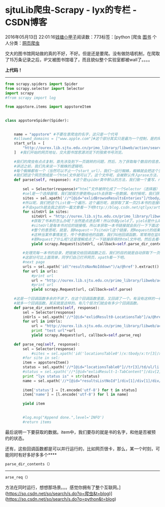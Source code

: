 # sjtuLib爬虫-Scrapy - lyx的专栏 - CSDN博客





2016年05月13日 22:01:16[钱塘小甲子](https://me.csdn.net/qtlyx)阅读数：773标签：[python																[爬虫																[图书](https://so.csdn.net/so/search/s.do?q=图书&t=blog)
个人分类：[网页爬虫](https://blog.csdn.net/qtlyx/article/category/6124371)





交大的图书馆网站做的真的不好，不好。但是还是要爬。没有做防墙机制，在爬取了15万条记录之后，IP又被图书馆墙了，而且貌似整个实验室都被wall了。。。。

**上代码！**

****

```python
from scrapy.spiders import Spider  
from scrapy.selector import Selector  
import scrapy
#from scrapy import log  
  
from appstore.items import appstoreItem  
  
  
class appstoreSpider(Spider):  
   
    
    name = "appstore" #不要在意爬虫的名字，这只是一个代号
    #allowed_domains = ["www.apple.com"]#这个部分其实只是最为一个控制，是的爬取的过程中所有的url都在这个域名下。也可以没有这个限制。这里就是把其注释掉了
    start_urls = [  
        "http://ourex.lib.sjtu.edu.cn/primo_library/libweb/action/search.do?dscnt=0&dstmp=1462803572893&searchField=callnumber&fn=BrowseRedirect&vid=chinese&searchTxt="  
    ]  #我们开始的网页地址，交大图书馆思源浏览下的按索书号浏览。
    
    #我们的爬虫有点点复制，首先涉及到下一页跳转的问题，然后，为了获取每个数目的信息，还要点进去连接，反正道理都一样。给每个函数定义好功能就很清楚了呢。
  	#讲述之前，我们先来说一下蜘蛛的逻辑吧。
  	#每个蜘蛛都有一个（当然可以不止一个start_url），我们一运行蜘蛛，蜘蛛就会把这个当做入口，然后获得一个网页
  	#我们把这个网页想成是一个html文件就可以了。这个文件呢，会被默认传入prase方法，也就是下面这个方法。
    def parse(self, response): #这个是spider类中默认的方法，我们做一个重写，response就是那个html文件哦。
  
        sel = Selector(response)#“html”文件被转化成了一个Selector（选择器）对象哦。这个对象的好处是，可以接受xpath或者css。
        #sel是一个选择器哦，我们就很方便使用xpath去获取一些数据。有时候呢，我们获取的会是一个数据list，因为你的路径下面也许会有很多并列，同一个level的项目啊。       
        sites = sel.xpath('//*[@id="exlidBrowseResultsEnteries"]/tbody/tr/td/a/@href').extract()  
        #所以呢，我们把这个List做一个遍历，这个遍历呢，就获取了某一页25本书的连接哦。可以用火狐的xpath插件检查哦。
        #不会xpath就去我之前的一篇文章看一下吧http://blog.csdn.net/qtlyx/article/details/51036437
        for siteUrl in sites:  
            siteUrl = "http://ourex.lib.sjtu.edu.cn/primo_library/libweb/action/"+siteUrl
            #获取了书本的怎么办呢？当然是点进去啊！所以你就yield了。yield是什么呢？暂时把他理解成return就可以了，以后写个文章说明一下他和return的区别。
            #siteUrl是每本书对应的链接哦，所以本获取一本书链接就会执行一下下面这个语句，语句里面有一个callback
            #整个的意思呢，就是，我Request一下siteUrl这个链接，把Request的结果当做参数传给 parse_dir_contents 这个函数
            #这种当某件事情发生，传个参数给他的函数，我们叫他回调函数，常常用在监听机制里面。
            #那Request了什么呢?还是理解成点了一下链接获得的html文件吧。然后去看一下parse_dir_contents函数吧。
            yield scrapy.Request(siteUrl, callback=self.parse_dir_contents)
        
        #处理完每一本书的目录，把链接交给回调函数之后，我们的目的就是自动获取下一页的链接了。
        #这部分可比上面简单，同学们自己打开网页，xpath看一下吧。
        #next page  
        urls = sel.xpath('id("resultsNavNoIddown")/a/@href').extract()
        for url in urls:
            #print url
            url = "http://ourex.lib.sjtu.edu.cn/primo_library/libweb/action/" + url
            #print url
            yield scrapy.Request(url, callback=self.parse)
            
    #这是一个回调函数多余的不讲了，在这个回调函数里面，又回调了一个。有没有这样的一种感觉，没点进去一个页面，
    #就多一个回调函数。其实就是这样的。有几个层次们就会有多少个回调函数。        
    def parse_dir_contents(self, response):
        sel = Selector(response)
        inUrls = sel.xpath('//*[@id="exlidResult0-LocationsTab"]/a/@href').extract()
        for url in inUrls:
            url = "http://ourex.lib.sjtu.edu.cn/primo_library/libweb/action/" + url
            print "test url"+url
            yield scrapy.Request(url, callback=self.parse_req)
    
    def parse_req(self, response):   
        sel = Selector(response)
    		#sites = sel.xpath('id('locationsTable0')/x:tbody/x:tr[3]/x:td/x:ul/x:li[2]')
        #for site in sel:
        item = appstoreItem() 
        status = sel.xpath('//*[@id="locationsTable0"]//tr[3]/td/ul/li[2]/text()').extract()
        #status = sel.xpath('//*[@id="exlidResult-1-TabContent"]/div[2]/div/span[1]/span/text()').extract()
        print "lyx status is" + str(status)
        name = sel.xpath('//*[@id="resultsListNoId"]/div[1]/div[1]/div/h1/text()').extract() 
            
        item['status'] = [t.encode('utf-8') for t in status]  
        item['name'] = [l.encode('utf-8') for l in name]  
            
        yield item
   
  
        #log.msg("Append done.",level='INFO')  
        #return items
```
最后说明一下要获取的数据。item中，我们要存的就是书的名字，和他是否被预约的状态。

还有，这些回调函数都是可以并行运行的，比如网页很卡，那么，某一个时刻，可能同时有好多好多多个****

```python
parse_dir_contents（）
```
****
```python
arse_req（）
```
方法在同时运行，想想那场景。。。感觉你拥有了整个互联网。](https://so.csdn.net/so/search/s.do?q=爬虫&t=blog)](https://so.csdn.net/so/search/s.do?q=python&t=blog)




